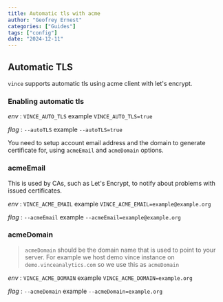 ```yaml
---
title: Automatic tls with acme
author: "Geofrey Ernest"
categories: ["Guides"]
tags: ["config"]
date: "2024-12-11"
---
```


<!--more-->

## Automatic TLS
`vince` supports automatic tls using acme client with let's encrypt. 

### Enabling automatic tls

*env*
: `VINCE_AUTO_TLS` example `VINCE_AUTO_TLS=true`

*flag*
: `--autoTLS` example `--autoTLS=true`


You need to setup account email address and the domain to generate certificate for, using `acmeEmail` and `acmeDomain` options.

### acmeEmail

This is used by CAs, such as Let's Encrypt, to notify about problems
with issued certificates.

*env*
: `VINCE_ACME_EMAIL` example `VINCE_ACME_EMAIL=example@example.org`

*flag*
: `--acmeEmail` example `--acmeEmail=example@example.org`

### acmeDomain
> `acmeDomain` should be the domain name that is used to point to your server. 
> For example we host demo vince instance on `demo.vinceanalytics.com` so we use this as `acmeDomain`

*env*
: `VINCE_ACME_DOMAIN` example `VINCE_ACME_DOMAIN=example.org`

*flag*
: `--acmeDomain` example `--acmeDomain=example.org`
